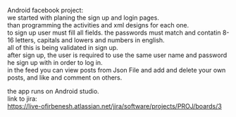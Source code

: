 Android facebook project:<br>
we started with planing the sign up and login pages.<br>
than programming the activities and xml designs for each one.<br>
to sign up user must fill all fields. the passwords must match and contatin 8-16 letters, capitals and lowers and numbers in english.<br>
all of this is being validated in sign up. <br>
after sign up, the user is required to use the same user name and password he sign up with in order to log in.<br>
in the feed you can view posts from Json File and add and delete your own posts, and like and comment on others.<br>

the app runs on Android studio.<br>
link to jira:<br>
https://live-ofirbenesh.atlassian.net/jira/software/projects/PROJ/boards/3
